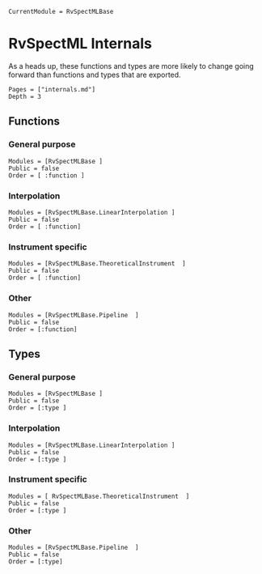 ```@meta
CurrentModule = RvSpectMLBase
```
# RvSpectML Internals

As a heads up, these functions and types are more likely to change going forward than functions and types that are exported.  

```@contents
Pages = ["internals.md"]
Depth = 3
```
## Functions

### General purpose
```@autodocs
Modules = [RvSpectMLBase ]
Public = false
Order = [ :function ]
```

### Interpolation
```@autodocs
Modules = [RvSpectMLBase.LinearInterpolation ]
Public = false
Order = [ :function]
```

### Instrument specific
```@autodocs
Modules = [RvSpectMLBase.TheoreticalInstrument  ]
Public = false
Order = [ :function]
```

### Other
```@autodocs
Modules = [RvSpectMLBase.Pipeline  ]
Public = false
Order = [:function]
```

## Types

### General purpose
```@autodocs
Modules = [RvSpectMLBase ]
Public = false
Order = [:type ]
```

### Interpolation
```@autodocs
Modules = [RvSpectMLBase.LinearInterpolation ]  
Public = false
Order = [:type ]
```

### Instrument specific
```@autodocs
Modules = [ RvSpectMLBase.TheoreticalInstrument  ]
Public = false
Order = [:type ]
```
### Other
```@autodocs
Modules = [RvSpectMLBase.Pipeline  ]
Public = false
Order = [:type]
```
